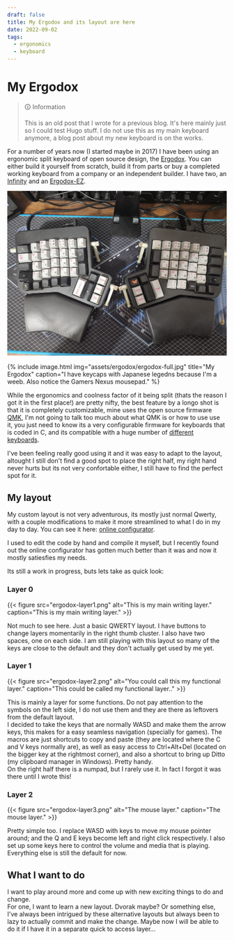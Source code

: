 ```yaml
---
draft: false
title: My Ergodox and its layout are here
date: 2022-09-02
tags:
  - ergonomics
  - keyboard
---
```


# My Ergodox

> 🛈 Information
> 
> This is an old post that I wrote for a previous blog.
> It's here mainly just so I could test Hugo stuff.
> I do not use this as my main keyboard anymore, a blog post about my new keyboard is on the works.

For a number of years now (I started maybe in 2017) I have been using an ergonomic split keyboard of open source design, the [Ergodox](https://www.ergodox.io/). You can either build it yourself from scratch, build it from parts or buy a completed working keyboard from a company or an independent builder. I have two, an [Infinity](https://drop.com/buy/infinity-ergodox) and an [Ergodox-EZ](https://ergodox-ez.com/).

![ATEST](ergodox-full.jpg "I have keycaps with Japanese legedns because I'm a weeb. Also notice the Gamers Nexus mousepad.")


{% include image.html
    img="assets/ergodox/ergodox-full.jpg"
    title="My Ergodox"
    caption="I have keycaps with Japanese legedns because I'm a weeb. Also notice the Gamers Nexus mousepad." %}

While the ergonomics and coolness factor of it being split (thats the reason I got it in the first place!) are pretty nifty, the best feature by a longo shot is that it is completely customizable, mine uses the open source firmware [QMK](https://qmk.fm/), I'm not going to talk too much about what QMK is or how to use use it, you just need to know its a very configurable firmware for keyboards that is coded in C, and its compatible with a huge number of [different keyboards](https://qmk.fm/keyboards/).

I've been feeling really good using it and it was easy to adapt to the layout, altought I still don't find a good spot to place the right half, my right hand never hurts but its not very confortable either, I still have to find the perfect spot for it.

## My layout

My custom layout is not very adventurous, its mostly just normal Qwerty, with a couple modifications to make it more streamlined to what I do in my day to day. You can see it here: [online configurator](https://configure.zsa.io/ergodox-ez/layouts/RWOE5/latest/1).

I used to edit the code by hand and compile it myself, but I recently found out the online configurator has gotten much better than it was and now it mostly satiesfies my needs.

Its still a work in progress, buts lets take as quick look:

### Layer 0

{{< figure src="ergodox-layer1.png" alt="This is my main writing layer." caption="This is my main writing layer." >}}


Not much to see here. Just a basic QWERTY layout. I have buttons to change layers momentarily in the right thumb cluster. I also have two spaces, one on each side. I am still playing with this layout so many of the keys are close to the default and they don't actually get used by me yet.

### Layer 1

{{< figure src="ergodox-layer2.png" alt="You could call this my functional layer." caption="This could be called my functional layer.." >}}

This is mainly a layer for some functions. Do not pay attention to the symbols on the left side, I do not use them and they are there as leftovers from the default layout.  
I decided to take the keys that are normally WASD and make them the arrow keys, this makes for a easy seamless navigation (specially for games). The macros are just shortcuts to copy and paste (they are located where the C and V keys normally are), as well as easy access to Ctrl+Alt+Del (located on the bigger key at the rightmost corner), and also a shortcut to bring up Ditto (my clipboard manager in Windows). Pretty handy.  
On the right half there is a numpad, but I rarely use it. In fact I forgot it was there until I wrote this!

### Layer 2


{{< figure src="ergodox-layer3.png" alt="The mouse layer." caption="The mouse layer." >}}


Pretty simple too. I replace WASD with keys to move my mouse pointer around; and the Q and E keys become left and right click respectively. I also set up some keys here to control the volume and media that is playing. Everything else is still the default for now.

## What I want to do

I want to play around more and come up with new exciting things to do and change.  
For one, I want to learn a new layout. Dvorak maybe? Or something else, I've always been intrigued by these alternative layouts but always been to lazy to actually commit and make the change. Maybe now I will be able to do it if I have it in a separate quick to access layer...
